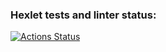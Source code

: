### Hexlet tests and linter status:
[![Actions Status](https://github.com/morphizm/php-project-lvl1/workflows/hexlet-check/badge.svg)](https://github.com/morphizm/php-project-lvl1/actions)